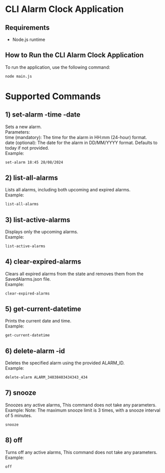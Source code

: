 # CLI Alarm Clock Application

## Requirements

- Node.js runtime

## How to Run the CLI Alarm Clock Application

To run the application, use the following command:

```bash
node main.js
```

# Supported Commands

## 1) set-alarm -time -date
   Sets a new alarm.\
   Parameters:\
   time (mandatory): The time for the alarm in HH:mm (24-hour) format.\
   date (optional): The date for the alarm in DD/MM/YYYY format. Defaults to today if not provided.\
   Example:
   ```bash
   set-alarm 18:45 28/08/2024
   ```

## 2) list-all-alarms
   Lists all alarms, including both upcoming and expired alarms.\
   Example:
   ```bash
   list-all-alarms
   ```

## 3) list-active-alarms
   Displays only the upcoming alarms.\
   Example:
   ```bash
   list-active-alarms
   ```

## 4) clear-expired-alarms
   Clears all expired alarms from the state and removes them from the SavedAlarms.json file.\
   Example:
   ```bash
   clear-expired-alarms
   ```

## 5) get-current-datetime
   Prints the current date and time.\
   Example:
   ```bash
   get-current-datetime
   ```

## 6) delete-alarm -id
   Deletes the specified alarm using the provided ALARM_ID.\
   Example:
   ```bash
   delete-alarm ALARM_34038403434343_434
   ```

## 7) snooze
   Snoozes any active alarms, This command does not take any parameters.\
   Example:
   Note: The maximum snooze limit is 3 times, with a snooze interval of 5 minutes.
   ```bash
   snooze
   ```

## 8) off
   Turns off any active alarms, This command does not take any parameters.\
   Example:
   ```bash
   off
   ```


